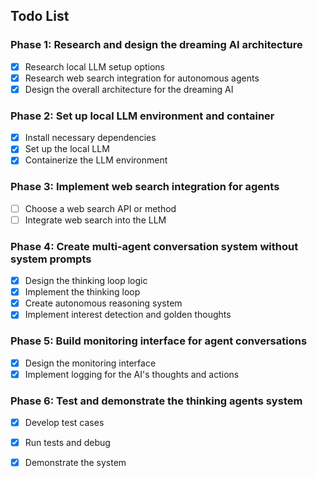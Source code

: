 ## Todo List

### Phase 1: Research and design the dreaming AI architecture
- [x] Research local LLM setup options
- [x] Research web search integration for autonomous agents
- [x] Design the overall architecture for the dreaming AI

### Phase 2: Set up local LLM environment and container
- [x] Install necessary dependencies
- [x] Set up the local LLM
- [x] Containerize the LLM environment

### Phase 3: Implement web search integration for agents
- [ ] Choose a web search API or method
- [ ] Integrate web search into the LLM

### Phase 4: Create multi-agent conversation system without system prompts
- [x] Design the thinking loop logic
- [x] Implement the thinking loop
- [x] Create autonomous reasoning system
- [x] Implement interest detection and golden thoughts

### Phase 5: Build monitoring interface for agent conversations
- [x] Design the monitoring interface
- [x] Implement logging for the AI's thoughts and actions

### Phase 6: Test and demonstrate the thinking agents system
- [x] Develop test cases
- [x] Run tests and debug
- [x] Demonstrate the system

